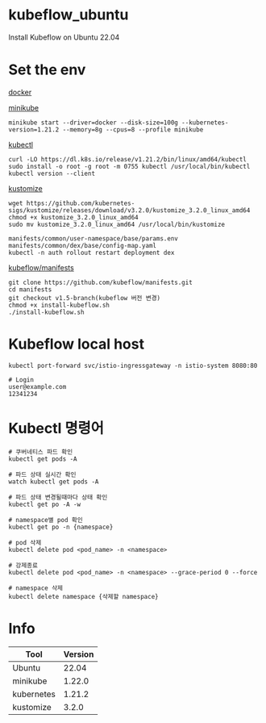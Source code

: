 # kubeflow_ubuntu

Install Kubeflow on Ubuntu 22.04

# Set the env

[docker](https://docs.docker.com/desktop/install/ubuntu/)

[minikube](https://github.com/kubernetes/minikube/releases/tag/v1.22.0)

```
minikube start --driver=docker --disk-size=100g --kubernetes-version=1.21.2 --memory=8g --cpus=8 --profile minikube
```

[kubectl](https://kubernetes.io/ko/docs/tasks/tools/install-kubectl-linux/)

```
curl -LO https://dl.k8s.io/release/v1.21.2/bin/linux/amd64/kubectl
sudo install -o root -g root -m 0755 kubectl /usr/local/bin/kubectl
kubectl version --client
```

[kustomize](https://kubectl.docs.kubernetes.io/guides/introduction/kustomize/)

```
wget https://github.com/kubernetes-sigs/kustomize/releases/download/v3.2.0/kustomize_3.2.0_linux_amd64
chmod +x kustomize_3.2.0_linux_amd64
sudo mv kustomize_3.2.0_linux_amd64 /usr/local/bin/kustomize
```

```
manifests/common/user-namespace/base/params.env
manifests/common/dex/base/config-map.yaml
kubectl -n auth rollout restart deployment dex 
```

[kubeflow/manifests](https://github.com/kubeflow/manifests)

```
git clone https://github.com/kubeflow/manifests.git
cd manifests
git checkout v1.5-branch(kubeflow 버전 변경)
chmod +x install-kubeflow.sh
./install-kubeflow.sh
```

# Kubeflow local host

```
kubectl port-forward svc/istio-ingressgateway -n istio-system 8080:80

# Login
user@example.com
12341234
```

# Kubectl 명령어

```
# 쿠버네티스 파드 확인
kubectl get pods -A

# 파드 상태 실시간 확인
watch kubectl get pods -A 

# 파드 상태 변경될때마다 상태 확인
kubectl get po -A -w

# namespace별 pod 확인
kubectl get po -n {namespace}

# pod 삭제
kubectl delete pod <pod_name> -n <namespace>

# 강제종료
kubectl delete pod <pod_name> -n <namespace> --grace-period 0 --force

# namespace 삭제
kubectl delete namespace {삭제할 namespace}
```

# Info

|Tool|Version|
|----------|------|
|Ubuntu|22.04|
|minikube|1.22.0|
|kubernetes|1.21.2|
|kustomize|3.2.0|
